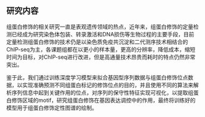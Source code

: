 

## 研究内容

​        组蛋白修饰的相关研究一直是表观遗传领域的热点，近年来，组蛋白修饰的定量检测已经成为研究染色体包装、转录激活和DNA损伤等生物过程的主要手段，目前定量检测组蛋白修饰的技术仍是以染色质免疫共沉淀和二代测序技术相结合的ChIP-seq为主，各课题组都在以更小的样本量，更高的分辨率，降低成本，缩短时间为目标，对ChIP-seq进行改进，但是高通量技术昂贵而耗时的特点仍然非常突出。

​        鉴于此，我们通过训练深度学习模型来拟合基因型序列数据与组蛋白修饰位点数据，以实现准确预测不同组蛋白标记的修饰位点的目的，并且使用不同的算法来解析序列信息中起到关键作用的位点，对序列的保守性特征实现可视化，以提取组蛋白修饰区域的motif，研究组蛋白修饰在基因表达调控中的作用，最终将训练好的模型用于组蛋白修饰定性图谱的绘制。

